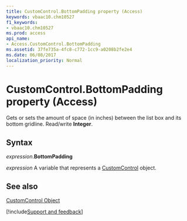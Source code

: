 ```yaml
---
title: CustomControl.BottomPadding property (Access)
keywords: vbaac10.chm10527
f1_keywords:
- vbaac10.chm10527
ms.prod: access
api_name:
- Access.CustomControl.BottomPadding
ms.assetid: 37fe735a-4fc8-c772-1cc9-a0208b2fe2e4
ms.date: 06/08/2017
localization_priority: Normal
---
```



# CustomControl.BottomPadding property (Access)

Gets or sets the amount of space (in inches) between the list box and its bottom gridline. Read/write  **Integer**.


## Syntax

_expression_.**BottomPadding**

_expression_ A variable that represents a [CustomControl](Access.CustomControl.md) object.


## See also


[CustomControl Object](Access.CustomControl.md)

[!include[Support and feedback](~/includes/feedback-boilerplate.md)]